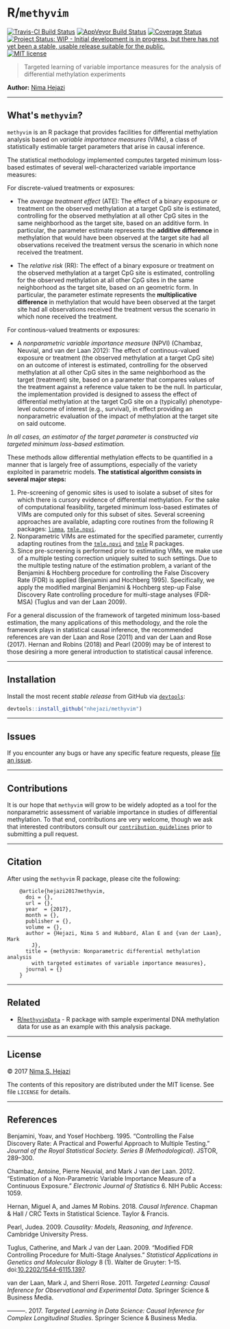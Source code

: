 
<!-- README.md is generated from README.Rmd. Please edit that file -->
R/`methyvim`
============

[![Travis-CI Build Status](https://travis-ci.org/nhejazi/methyvim.svg?branch=master)](https://travis-ci.org/nhejazi/methyvim) [![AppVeyor Build Status](https://ci.appveyor.com/api/projects/status/github/nhejazi/methyvim?branch=master&svg=true)](https://ci.appveyor.com/project/nhejazi/methyvim) [![Coverage Status](https://img.shields.io/codecov/c/github/nhejazi/methyvim/master.svg)](https://codecov.io/github/nhejazi/methyvim?branch=master) [![Project Status: WIP - Initial development is in progress, but there has not yet been a stable, usable release suitable for the public.](http://www.repostatus.org/badges/latest/wip.svg)](http://www.repostatus.org/#wip) [![MIT license](http://img.shields.io/badge/license-MIT-brightgreen.svg)](http://opensource.org/licenses/MIT)

> Targeted learning of variable importance measures for the analysis of differential methylation experiments

**Author:** [Nima Hejazi](http://nimahejazi.org)

------------------------------------------------------------------------

What's `methyvim`?
------------------

`methyvim` is an R package that provides facilities for differential methylation analysis based on *variable importance measures* (VIMs), a class of statistically estimable target parameters that arise in causal inference.

The statistical methodology implemented computes targeted minimum loss-based estimates of several well-characterized variable importance measures:

For discrete-valued treatments or exposures:

-   The *average treatment effect* (ATE): The effect of a binary exposure or treatment on the observed methylation at a target CpG site is estimated, controlling for the observed methylation at all other CpG sites in the same neighborhood as the target site, based on an additive form. In particular, the parameter estimate represents the **additive difference** in methylation that would have been observed at the target site had all observations received the treatment versus the scenario in which none received the treatment.

-   The *relative risk* (RR): The effect of a binary exposure or treatment on the observed methylation at a target CpG site is estimated, controlling for the observed methylation at all other CpG sites in the same neighborhood as the target site, based on an geometric form. In particular, the parameter estimate represents the **multiplicative difference** in methylation that would have been observed at the target site had all observations received the treatment versus the scenario in which none received the treatment.

For continous-valued treatments or exposures:

-   A *nonparametric variable importance measure* (NPVI) (Chambaz, Neuvial, and van der Laan 2012): The effect of continous-valued exposure or treatment (the observed methylation at a target CpG site) on an outcome of interest is estimated, controlling for the observed methylation at all other CpG sites in the same neighborhood as the target (treatment) site, based on a parameter that compares values of the treatment against a reference value taken to be the null. In particular, the implementation provided is designed to assess the effect of differential methylation at the target CpG site on a (typically) phenotype-level outcome of interest (e.g., survival), in effect providing an nonparametric evaluation of the impact of methylation at the target site on said outcome.

*In all cases, an estimator of the target parameter is constructed via targeted minimum loss-based estimation.*

These methods allow differential methylation effects to be quantified in a manner that is largely free of assumptions, especially of the variety exploited in parametric models. **The statistical algorithm consists in several major steps:**

1.  Pre-screening of genomic sites is used to isolate a subset of sites for which there is cursory evidence of differential methylation. For the sake of computational feasibility, targeted minimum loss-based estimates of VIMs are computed only for this subset of sites. Several screening approaches are available, adapting core routines from the following R packages: [`limma`](http://bioconductor.org/packages/release/bioc/html/limma.html), [`tmle.npvi`](https://CRAN.R-project.org/package=tmle.npvi).
2.  Nonparametric VIMs are estimated for the specified parameter, currently adapting routines from the [`tmle.npvi`](https://CRAN.R-project.org/package=tmle.npvi) and [`tmle`](https://CRAN.R-project.org/package=tmle) R packages.
3.  Since pre-screening is performed prior to estimating VIMs, we make use of a multiple testing correction uniquely suited to such settings. Due to the multiple testing nature of the estimation problem, a variant of the Benjamini & Hochberg procedure for controlling the False Discovery Rate (FDR) is applied (Benjamini and Hochberg 1995). Specifically, we apply the modified marginal Benjamini & Hochberg step-up False Discovery Rate controlling procedure for multi-stage analyses (FDR-MSA) (Tuglus and van der Laan 2009).

For a general discussion of the framework of targeted minimum loss-based estimation, the many applications of this methodology, and the role the framework plays in statistical causal inference, the recommended references are van der Laan and Rose (2011) and van der Laan and Rose (2017). Hernan and Robins (2018) and Pearl (2009) may be of interest to those desiring a more general introduction to statistical causal inference.

<!--
Note about shrinkage of influence curves, adapting @smyth2004linear.
More exposition here....
-->

------------------------------------------------------------------------

Installation
------------

<!--
For standard use, install from [Bioconductor](https://bioconductor.org):

```r
source("https://bioconductor.org/biocLite.R")
biocLite("methyvim")
```
-->
Install the most recent *stable release* from GitHub via [`devtools`](https://www.rstudio.com/products/rpackages/devtools/):

``` r
devtools::install_github("nhejazi/methyvim")
```

<!--
To contribute, install the _development version_ from GitHub via
[`devtools`](https://www.rstudio.com/products/rpackages/devtools/):


```r
devtools::install_github("nhejazi/methyvim", ref = "develop")
```
-->

------------------------------------------------------------------------

<!--
## Example

This is a basic example which shows you how to solve a common problem:


```r
## basic example code
```
-->
Issues
------

If you encounter any bugs or have any specific feature requests, please [file an issue](https://github.com/nhejazi/methyvim/issues).

------------------------------------------------------------------------

Contributions
-------------

It is our hope that `methyvim` will grow to be widely adopted as a tool for the nonparametric assessment of variable importance in studies of differential methylation. To that end, contributions are very welcome, though we ask that interested contributors consult our [`contribution guidelines`](https://github.com/nhejazi/methyvim/blob/master/CONTRIBUTING.md) prior to submitting a pull request.

------------------------------------------------------------------------

Citation
--------

After using the `methyvim` R package, please cite the following:

        @article{hejazi2017methyvim,
          doi = {},
          url = {},
          year  = {2017},
          month = {},
          publisher = {},
          volume = {},
          author = {Hejazi, Nima S and Hubbard, Alan E and {van der Laan}, Mark
            J},
          title = {methyvim: Nonparametric differential methylation analysis
            with targeted estimates of variable importance measures},
          journal = {}
        }

------------------------------------------------------------------------

Related
-------

-   [R/`methyvimData`](https://github.com/nhejazi/methyvimData) - R package with sample experimental DNA methylation data for use as an example with this analysis package.

------------------------------------------------------------------------

License
-------

© 2017 [Nima S. Hejazi](http://nimahejazi.org)

The contents of this repository are distributed under the MIT license. See file `LICENSE` for details.

------------------------------------------------------------------------

References
----------

Benjamini, Yoav, and Yosef Hochberg. 1995. “Controlling the False Discovery Rate: A Practical and Powerful Approach to Multiple Testing.” *Journal of the Royal Statistical Society. Series B (Methodological)*. JSTOR, 289–300.

Chambaz, Antoine, Pierre Neuvial, and Mark J van der Laan. 2012. “Estimation of a Non-Parametric Variable Importance Measure of a Continuous Exposure.” *Electronic Journal of Statistics* 6. NIH Public Access: 1059.

Hernan, Miguel A, and James M Robins. 2018. *Causal Inference*. Chapman & Hall / CRC Texts in Statistical Science. Taylor & Francis.

Pearl, Judea. 2009. *Causality: Models, Reasoning, and Inference*. Cambridge University Press.

Tuglus, Catherine, and Mark J van der Laan. 2009. “Modified FDR Controlling Procedure for Multi-Stage Analyses.” *Statistical Applications in Genetics and Molecular Biology* 8 (1). Walter de Gruyter: 1–15. doi:[10.2202/1544-6115.1397](https://doi.org/10.2202/1544-6115.1397).

van der Laan, Mark J, and Sherri Rose. 2011. *Targeted Learning: Causal Inference for Observational and Experimental Data*. Springer Science & Business Media.

———. 2017. *Targeted Learning in Data Science: Causal Inference for Complex Longitudinal Studies*. Springer Science & Business Media.
